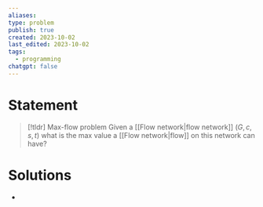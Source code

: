 ```yaml
---
aliases: 
type: problem
publish: true
created: 2023-10-02
last_edited: 2023-10-02
tags:
  - programming
chatgpt: false
---
```

# Statement

> [!tldr] Max-flow problem
> Given a [[Flow network|flow network]] $(G, c, s, t)$ what is the max value a [[Flow network|flow]] on this network can have?

# Solutions
- 

